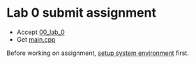 # Lab 0 submit assignment

- Accept [00_lab_0](https://classroom.github.com/a/10toQIia)
- Get [main.cpp](main.cpp)

Before working on assignment, [setup system environment](https://github.com/stephengineer-CS002-classroom/CS2_Setup) first.
